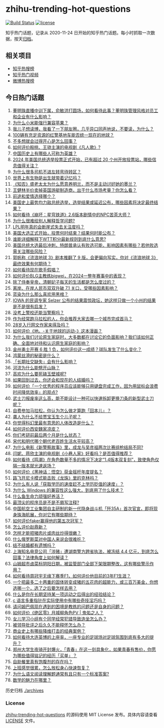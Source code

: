 # zhihu-trending-hot-questions

[![Build Status](https://github.com/justjavac/zhihu-trending-hot-questions/workflows/ci/badge.svg?branch=master)](https://github.com/justjavac/zhihu-trending-hot-questions/actions)
[![license](https://img.shields.io/github/license/justjavac/zhihu-trending-hot-questions)](https://github.com/justjavac/zhihu-trending-hot-questions/blob/master/LICENSE)

知乎热门话题，记录从 2020-11-24
日开始的知乎热门话题。每小时抓取一次数据，按天[归档](./archives)。

## 相关项目

- [知乎热搜榜](https://github.com/justjavac/zhihu-trending-top-search)
- [知乎热门视频](https://github.com/justjavac/zhihu-trending-hot-video)
- [微博热搜榜](https://github.com/justjavac/weibo-trending-hot-search)

## 今日热门话题

<!-- BEGIN -->
<!-- 最后更新时间 Wed Nov 06 2024 07:13:29 GMT+0800 (China Standard Time) -->

1. [董明珠直播中训下属，俞敏洪打圆场，如何看待此事？董明珠管理风格对员工和企业有什么影响？](https://www.zhihu.com/question/3197272301)
1. [为什么小米能强行兼容苹果？](https://www.zhihu.com/question/2887093068)
1. [我儿子想读博，我看了一下朋友圈，几乎异口同声地说，不要读，为什么？](https://www.zhihu.com/question/2870626759)
1. [100辆有充足资源的红警基地车能否统一现在的地球？](https://www.zhihu.com/question/626552201)
1. [不多想就会过得开心是怎么回事？](https://www.zhihu.com/question/2990090605)
1. [如何评价殷桃、王骁主演的电视剧《凡人歌》?](https://www.zhihu.com/question/665698262)
1. [中国历史上有哪些人可称为英雄？](https://www.zhihu.com/question/63751940)
1. [2024 年美国总统选举投票正式开始，已有超过 20 个州开放投票站，哪些信息值得关注？](https://www.zhihu.com/question/3204234396)
1. [为什么很多司机不进左转弯待转区？](https://www.zhihu.com/question/2920489680)
1. [世界上有生物是出生就带着记忆吗？](https://www.zhihu.com/question/820689324)
1. [《知否》盛老太太为什么愿意养明兰，而不是主动讨好她的墨兰？](https://www.zhihu.com/question/642068120)
1. [王健林半价卖掉英国游艇制造商，出于什么市场考量？你怎么看？](https://www.zhihu.com/question/2826111346)
1. [前途和爱情选择哪个？](https://www.zhihu.com/question/822968100)
1. [美国史上最势均力敌总统选举，选举结果或延迟公布，哪些因素将决定最终结果？](https://www.zhihu.com/question/3233115837)
1. [如何看待《崩坏：星穹铁道》2.6版本剧情中的NPC苦茶大师？](https://www.zhihu.com/question/2585908965)
1. [为什么很难给别人解释哲学问题?](https://www.zhihu.com/question/2664073819)
1. [LPL明年真的会断崖式失去关注度吗？](https://www.zhihu.com/question/3092810874)
1. [美国大选正式开始，投票何时结束？结果何时能公布？](https://www.zhihu.com/question/3186246267)
1. [谁能详细解释下WTT积分最新规则到底什么意思?](https://www.zhihu.com/question/3143975627)
1. [美国总统大选最后冲刺，特朗普承认有败选可能，影响因素有哪些？若他败选需关注哪些风险？](https://www.zhihu.com/question/3071028647)
1. [郭帆称《流浪地球 3》剧本推翻了 9 版，会更偏向写实，你对《流浪地球 3》最终效果有何期待？](https://www.zhihu.com/question/3186023180)
1. [如何看待现在歌手假唱？](https://www.zhihu.com/question/534164359)
1. [如何评价BLG主教练bigwei，在2024一整年赛事中的表现？](https://www.zhihu.com/question/2946965088)
1. [除了侍奉皇帝，清朝妃子每天的生活都是怎么度过的？](https://www.zhihu.com/question/457640119)
1. [离岸、在岸人民币双双升破 7.1 关口，受哪些因素影响？](https://www.zhihu.com/question/3089766249)
1. [蓝染为什么那么喜欢用黑棺？](https://www.zhihu.com/question/3036454475)
1. [IOWA 的民调专家 Selzer 公布的结果震惊政坛，她这样只做一个小州的结果是不是很有启发？](https://www.zhihu.com/question/3075542977)
1. [没考上警校还能当警察吗？](https://www.zhihu.com/question/665269576)
1. [作为经常跑马拉松的人，你会推荐大家去哪一个城市完成首马？](https://www.zhihu.com/question/2447114959)
1. [28岁入行网文作家来得及吗？](https://www.zhihu.com/question/658638422)
1. [如何评价《地。-关于地球的运动-》这本漫画？](https://www.zhihu.com/question/512587521)
1. [为什么我们讨论原生家庭时，大多数都在讨论它的负面影响？我们该如何正确、全面地对待和认识原生家庭的影响？](https://www.zhihu.com/question/1788673259)
1. [金州勇士开赛 6 胜 1 负，如何评价这一成绩？球队发生了什么变化？](https://www.zhihu.com/question/3196845441)
1. [鸿蒙丝滑的秘密是什么？](https://www.zhihu.com/question/665311238)
1. [「长期社交缺失」会有什么影响？](https://www.zhihu.com/question/2511764045)
1. [河流为什么能劈开山脉？](https://www.zhihu.com/question/667344178)
1. [高欢为什么要死磕玉壁城呢?](https://www.zhihu.com/question/653217047)
1. [如果回到过去，你还会和现在的人结婚吗？](https://www.zhihu.com/question/670772561)
1. [如何评价「一个优秀的程序员应该能够只用键盘完成工作，因为用鼠标会浪费时间降低效率」的观点?](https://www.zhihu.com/question/2880253021)
1. [武士刀报废率这么高，能不能设计一种可以快速拆卸更换刀条的新型武士刀呢？](https://www.zhihu.com/question/2938421664)
1. [自费参加马拉松，你认为怎么做才算跑「回本儿」？](https://www.zhihu.com/question/653110892)
1. [袭人为什么不给贾宝玉生个儿子呢？](https://www.zhihu.com/question/2004192855)
1. [你觉得科幻里最有意思的人体改造是什么？](https://www.zhihu.com/question/628041360)
1. [如何评价西安魏家凉皮？](https://www.zhihu.com/question/266544629)
1. [你们考研前最后两个月是什么状态？](https://www.zhihu.com/question/628156690)
1. [宋代和明代哪个朝代老百姓生活水平较高？](https://www.zhihu.com/question/668394289)
1. [为什么电影《新警察故事》里，成龙与吴彦祖两次比赛组枪结局不同?](https://www.zhihu.com/question/404292608)
1. [闫妮、蒋欣主演的电视剧《小巷人家》好看吗？是否值得推荐？](https://www.zhihu.com/question/2458272618)
1. [如何看待《鸣潮》在角色数量不多的情况下决定“1.4版本双复刻”，致使角色仅隔一版本就光速返场？](https://www.zhihu.com/question/3089629316)
1. [如何评价《黑神话：悟空》获金摇杆年度提名？](https://www.zhihu.com/question/3151450577)
1. [路飞开尼卡模式能击败《龙珠》里的克林吗？](https://www.zhihu.com/question/625905145)
1. [为什么有人说「获取学历的速度赶不上学历贬值的速度」？](https://www.zhihu.com/question/2574568487)
1. [为什么 Windows 的兼容性这么强大，到底用了什么技术？](https://www.zhihu.com/question/266103113)
1. [什么鱼生命力顽强好养活？](https://www.zhihu.com/question/662029920)
1. [最顶尖的程序员是不是不屑写注释?](https://www.zhihu.com/question/689851864)
1. [中国航空工业集团自主研制的新一代隐身战斗机「歼35A」首次官宣，即将现身珠海航展，你对它有哪些期待？](https://www.zhihu.com/question/3186589873)
1. [如何评价faker赢得他的第五次冠军？](https://www.zhihu.com/question/2945959212)
1. [怎么评价赵鼎新？](https://www.zhihu.com/question/21239348)
1. [怎样才能把猪肉片或肉丝炒得很嫩？](https://www.zhihu.com/question/495445752)
1. [什么俄罗斯菜对中国人来说会很难吃？](https://www.zhihu.com/question/357676948)
1. [结不结婚都有遗憾吗？](https://www.zhihu.com/question/3096231634)
1. [上海知名电竞公司「涉赌」遭湖南警方跨省执法，被冻结 4.4 亿元，到底怎么回事？法律角度上如何解读？](https://www.zhihu.com/question/2788290801)
1. [山姆超市卤菜标阴阳日期，被监管部门全部下架限期整改，这有哪些警示作用？](https://www.zhihu.com/question/2613543045)
1. [如何看待周冠宇无缘下赛季F1，如何评价他目前的3年F1生涯？](https://www.zhihu.com/question/3096951284)
1. [一个把最多二十两重的固体转变成猪的五花肉的超能力，或三百万美金，你想选哪一个，选了之后要怎样去用？](https://www.zhihu.com/question/3041775392)
1. [什么是你在长期坚持某一项运动之后得出的经验结论？](https://www.zhihu.com/question/603822135)
1. [c 语言多重指针在实际使用中有哪些奇技淫巧吗？](https://www.zhihu.com/question/2546858282)
1. [请问姆巴佩现在遇到的困境是教练的问题还是自身的问题？](https://www.zhihu.com/question/2605344434)
1. [如何评价《绝区零》月城柳角色PV | 鬼佑之人？](https://www.zhihu.com/question/3201821694)
1. [女儿学习小组有个同学经常犯错导致连坐怎么办？](https://www.zhihu.com/question/684128240)
1. [被领导批评之后久久不能释怀怎么办？](https://www.zhihu.com/question/1910110552)
1. [商业史上有哪些降维打击的经典案例？](https://www.zhihu.com/question/62241319)
1. [如何看待大连英博的上座率，一座专业的足球场对足球氛围到底有多大的提升？](https://www.zhihu.com/question/3039425002)
1. [郑州大学生夜骑开封爆火，「青春」在这一刻具象化，如果青春有售价，你愿为哪些值得铭记的经历「买单」？](https://www.zhihu.com/question/3034283775)
1. [自助餐里真有饱腹剂的存在吗？](https://www.zhihu.com/question/722020631)
1. [上班感觉很累，怎么放松身心快速恢复？](https://www.zhihu.com/question/3138834070)
1. [为什么语文阅读理解题通常有且只有一个标准答案?](https://www.zhihu.com/question/2988934215)
1. [数学的魅力在哪里？](https://www.zhihu.com/question/661689000)

<!-- END -->

历史归档 [./archives](./archives)

### License

[zhihu-trending-hot-questions](https://github.com/justjavac/zhihu-trending-hot-questions)
的源码使用 MIT License 发布。具体内容请查看 [LICENSE](./LICENSE) 文件。
